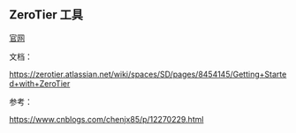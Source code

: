 ## ZeroTier 工具

[官网](https://www.zerotier.com/)

文档：

https://zerotier.atlassian.net/wiki/spaces/SD/pages/8454145/Getting+Started+with+ZeroTier

参考：

https://www.cnblogs.com/chenjx85/p/12270229.html
